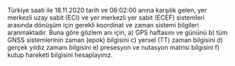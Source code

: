 Türkiye saati ile 18.11.2020 tarih ve 06:02:00 anına karşılık gelen, yer merkezli uzay sabit 	(ECI) ve yer merkezli yer sabit (ECEF) sistemleri arasında dönüşüm için gerekli koordinat 	ve zaman sistemi bilgileri aranmaktadır. Buna göre gözlem anı için,
	a) GPS haftasını ve gününü 
	b) tüm GNSS sistemlerinin zaman (epok) bilgisini 
	c) yersel (TT) zaman bilgisini
	d) gerçek yıldız zamanı bilgisini
	e) presesyon ve nutasyon matrisi bilgisini 
	f) kutup hareketi bilgisini hesaplayınız. 
